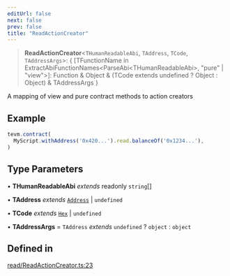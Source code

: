 ```yaml
---
editUrl: false
next: false
prev: false
title: "ReadActionCreator"
---
```


> **ReadActionCreator**\<`THumanReadableAbi`, `TAddress`, `TCode`, `TAddressArgs`\>: \{ \[TFunctionName in ExtractAbiFunctionNames\<ParseAbi\<THumanReadableAbi\>, "pure" \| "view"\>\]: Function & Object & (TCode extends undefined ? Object : Object) & TAddressArgs \}

A mapping of view and pure contract methods to action creators

## Example

```typescript
tevm.contract(
  MyScript.withAddress('0x420...').read.balanceOf('0x1234...'),
)
```

## Type Parameters

• **THumanReadableAbi** *extends* readonly `string`[]

• **TAddress** *extends* [`Address`](/reference/tevm/utils/type-aliases/address/) \| `undefined`

• **TCode** *extends* [`Hex`](/reference/tevm/utils/type-aliases/hex/) \| `undefined`

• **TAddressArgs** = `TAddress` *extends* `undefined` ? `object` : `object`

## Defined in

[read/ReadActionCreator.ts:23](https://github.com/qbzzt/tevm-monorepo/blob/main/packages/contract/src/read/ReadActionCreator.ts#L23)
